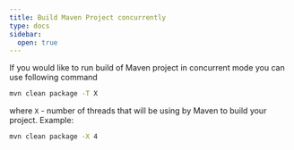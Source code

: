 ```yaml
---
title: Build Maven Project concurrently
type: docs
sidebar:
  open: true
---
```


If you would like to run build of Maven project in concurrent mode you can use following command
```bash
mvn clean package -T X
```

where `X` - number of threads that will be using by Maven to build your project.
Example:
```bash
mvn clean package -X 4
```
